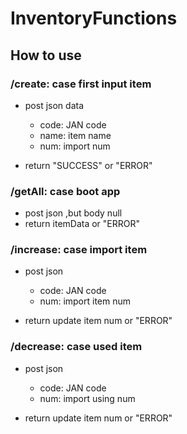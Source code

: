 # InventoryFunctions

## How to use

### /create: case first input item
* post json data 
  * code: JAN code
  * name: item name
  * num: import num
  
* return "SUCCESS" or "ERROR"
  
### /getAll: case boot app
* post json ,but body null
* return itemData or "ERROR" 

### /increase: case import item
* post json
  * code: JAN code
  * num: import item num
  
* return update item num or "ERROR"

### /decrease: case used item
* post json 
  * code: JAN code
  * num: import using num
  
* return update item num or "ERROR"
